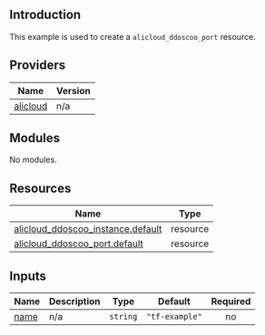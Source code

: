 ## Introduction

This example is used to create a `alicloud_ddoscoo_port` resource.

<!-- BEGIN_TF_DOCS -->
## Providers

| Name | Version |
|------|---------|
| <a name="provider_alicloud"></a> [alicloud](#provider\_alicloud) | n/a |

## Modules

No modules.

## Resources

| Name | Type |
|------|------|
| [alicloud_ddoscoo_instance.default](https://registry.terraform.io/providers/aliyun/alicloud/latest/docs/resources/ddoscoo_instance) | resource |
| [alicloud_ddoscoo_port.default](https://registry.terraform.io/providers/aliyun/alicloud/latest/docs/resources/ddoscoo_port) | resource |

## Inputs

| Name | Description | Type | Default | Required |
|------|-------------|------|---------|:--------:|
| <a name="input_name"></a> [name](#input\_name) | n/a | `string` | `"tf-example"` | no |
<!-- END_TF_DOCS -->    